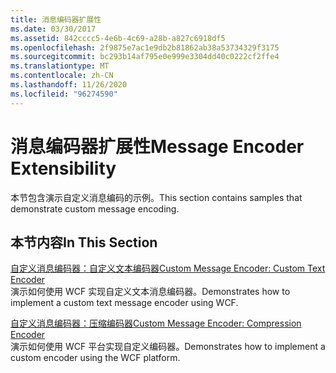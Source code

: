 ```yaml
---
title: 消息编码器扩展性
ms.date: 03/30/2017
ms.assetid: 842cccc5-4e6b-4c69-a28b-a827c6918df5
ms.openlocfilehash: 2f9875e7ac1e9db2b81862ab38a53734329f3175
ms.sourcegitcommit: bc293b14af795e0e999e3304dd40c0222cf2ffe4
ms.translationtype: MT
ms.contentlocale: zh-CN
ms.lasthandoff: 11/26/2020
ms.locfileid: "96274590"
---
```

# <a name="message-encoder-extensibility"></a><span data-ttu-id="288c3-102">消息编码器扩展性</span><span class="sxs-lookup"><span data-stu-id="288c3-102">Message Encoder Extensibility</span></span>

<span data-ttu-id="288c3-103">本节包含演示自定义消息编码的示例。</span><span class="sxs-lookup"><span data-stu-id="288c3-103">This section contains samples that demonstrate custom message encoding.</span></span>  
  
## <a name="in-this-section"></a><span data-ttu-id="288c3-104">本节内容</span><span class="sxs-lookup"><span data-stu-id="288c3-104">In This Section</span></span>  

 [<span data-ttu-id="288c3-105">自定义消息编码器：自定义文本编码器</span><span class="sxs-lookup"><span data-stu-id="288c3-105">Custom Message Encoder: Custom Text Encoder</span></span>](custom-message-encoder-custom-text-encoder.md)  
 <span data-ttu-id="288c3-106">演示如何使用 WCF 实现自定义文本消息编码器。</span><span class="sxs-lookup"><span data-stu-id="288c3-106">Demonstrates how to implement a custom text message encoder using WCF.</span></span>  
  
 [<span data-ttu-id="288c3-107">自定义消息编码器：压缩编码器</span><span class="sxs-lookup"><span data-stu-id="288c3-107">Custom Message Encoder: Compression Encoder</span></span>](custom-message-encoder-compression-encoder.md)  
 <span data-ttu-id="288c3-108">演示如何使用 WCF 平台实现自定义编码器。</span><span class="sxs-lookup"><span data-stu-id="288c3-108">Demonstrates how to implement a custom encoder using the WCF platform.</span></span>
